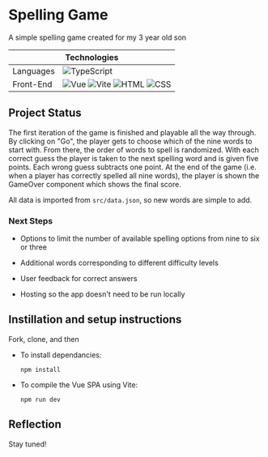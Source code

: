 # Spelling Game

A simple spelling game created for my 3 year old son
<table align="center">
  <thead>
    <tr>
      <th colspan="2">Technologies</th>
    </tr>
  </thead>
  <tbody>
    <tr>
      <td>Languages</td>
      <td>
        <img alt="TypeScript" src="https://img.shields.io/badge/-TypeScript-000?&logo=typescript" />
      </td>
    </tr>
    <tr>
      <td>Front-End</td>
      <td>
        <img alt="Vue" src="https://img.shields.io/badge/-Vue%203.0-000?logo=vue.js" />
        <img alt="Vite" src="https://img.shields.io/badge/Vite-B73BFE?style=for-the-badge&logo=vite&logoColor=FFD62E" />
        <img alt="HTML" src="https://img.shields.io/badge/-HTML-000?logo=html5" />
        <img alt="CSS" src="https://img.shields.io/badge/-CSS-000?logo=css3" />
      </td>
    </tr>
  </tbody>
</table>

## Project Status

The first iteration of the game is finished and playable all the way through. By clicking on "Go", the player gets to choose which of the nine words to start with. From there, the order of words to spell is randomized. With each correct guess the player is taken to the next spelling word and is given five points. Each wrong guess subtracts one point. At the end of the game (i.e. when a player has correctly spelled all nine words), the player is shown the GameOver component which shows the final score. 

All data is imported from `src/data.json`, so new words are simple to add.

### Next Steps

- Options to limit the number of available spelling options from nine to six or three

- Additional words corresponding to different difficulty levels

- User feedback for correct answers

- Hosting so the app doesn't need to be run locally


## Instillation and setup instructions
Fork, clone, and then

- To install dependancies:

    `npm install`

- To compile the Vue SPA using Vite:

    `npm run dev`


## Reflection

Stay tuned!



